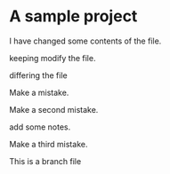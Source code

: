 A sample project
=================

I have changed some contents of the file.

keeping modify the file.

differing the file

Make a mistake.

Make a second mistake.

add some notes.

Make a third mistake.

This is a branch file



